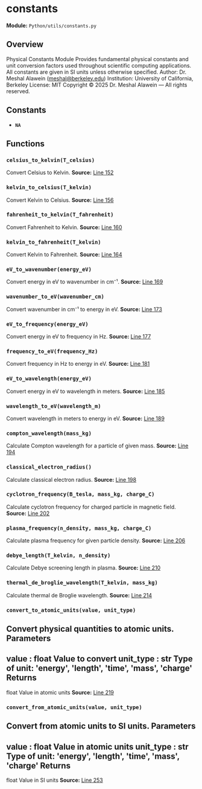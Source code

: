 # constants
**Module:** `Python/utils/constants.py`
## Overview
Physical Constants Module
Provides fundamental physical constants and unit conversion factors
used throughout scientific computing applications.
All constants are given in SI units unless otherwise specified.
Author: Dr. Meshal Alawein (meshal@berkeley.edu)
Institution: University of California, Berkeley
License: MIT
Copyright © 2025 Dr. Meshal Alawein — All rights reserved.
## Constants
- **`NA`**
## Functions
### `celsius_to_kelvin(T_celsius)`
Convert Celsius to Kelvin.
**Source:** [Line 152](Python/utils/constants.py#L152)
### `kelvin_to_celsius(T_kelvin)`
Convert Kelvin to Celsius.
**Source:** [Line 156](Python/utils/constants.py#L156)
### `fahrenheit_to_kelvin(T_fahrenheit)`
Convert Fahrenheit to Kelvin.
**Source:** [Line 160](Python/utils/constants.py#L160)
### `kelvin_to_fahrenheit(T_kelvin)`
Convert Kelvin to Fahrenheit.
**Source:** [Line 164](Python/utils/constants.py#L164)
### `eV_to_wavenumber(energy_eV)`
Convert energy in eV to wavenumber in cm⁻¹.
**Source:** [Line 169](Python/utils/constants.py#L169)
### `wavenumber_to_eV(wavenumber_cm)`
Convert wavenumber in cm⁻¹ to energy in eV.
**Source:** [Line 173](Python/utils/constants.py#L173)
### `eV_to_frequency(energy_eV)`
Convert energy in eV to frequency in Hz.
**Source:** [Line 177](Python/utils/constants.py#L177)
### `frequency_to_eV(frequency_Hz)`
Convert frequency in Hz to energy in eV.
**Source:** [Line 181](Python/utils/constants.py#L181)
### `eV_to_wavelength(energy_eV)`
Convert energy in eV to wavelength in meters.
**Source:** [Line 185](Python/utils/constants.py#L185)
### `wavelength_to_eV(wavelength_m)`
Convert wavelength in meters to energy in eV.
**Source:** [Line 189](Python/utils/constants.py#L189)
### `compton_wavelength(mass_kg)`
Calculate Compton wavelength for a particle of given mass.
**Source:** [Line 194](Python/utils/constants.py#L194)
### `classical_electron_radius()`
Calculate classical electron radius.
**Source:** [Line 198](Python/utils/constants.py#L198)
### `cyclotron_frequency(B_tesla, mass_kg, charge_C)`
Calculate cyclotron frequency for charged particle in magnetic field.
**Source:** [Line 202](Python/utils/constants.py#L202)
### `plasma_frequency(n_density, mass_kg, charge_C)`
Calculate plasma frequency for given particle density.
**Source:** [Line 206](Python/utils/constants.py#L206)
### `debye_length(T_kelvin, n_density)`
Calculate Debye screening length in plasma.
**Source:** [Line 210](Python/utils/constants.py#L210)
### `thermal_de_broglie_wavelength(T_kelvin, mass_kg)`
Calculate thermal de Broglie wavelength.
**Source:** [Line 214](Python/utils/constants.py#L214)
### `convert_to_atomic_units(value, unit_type)`
Convert physical quantities to atomic units.
Parameters
----------
value : float
Value to convert
unit_type : str
Type of unit: 'energy', 'length', 'time', 'mass', 'charge'
Returns
-------
float
Value in atomic units
**Source:** [Line 219](Python/utils/constants.py#L219)
### `convert_from_atomic_units(value, unit_type)`
Convert from atomic units to SI units.
Parameters
----------
value : float
Value in atomic units
unit_type : str
Type of unit: 'energy', 'length', 'time', 'mass', 'charge'
Returns
-------
float
Value in SI units
**Source:** [Line 253](Python/utils/constants.py#L253)